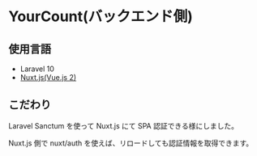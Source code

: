 # YourCount(バックエンド側)

## 使用言語

- Laravel 10
- [Nuxt.js(Vue.js 2)](https://github.com/bolorea2300/YourCount_Nuxt.js)

## こだわり

Laravel Sanctum を使って Nuxt.js にて SPA 認証できる様にしました。

Nuxt.js 側で nuxt/auth を使えば、リロードしても認証情報を取得できます。